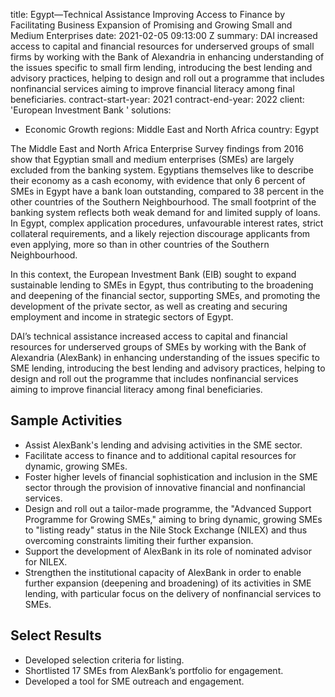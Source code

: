 
title: Egypt—Technical Assistance Improving Access to Finance by Facilitating Business
  Expansion of Promising and Growing Small and Medium Enterprises
date: 2021-02-05 09:13:00 Z
summary: DAI increased access to capital and financial resources for underserved groups
  of small firms by working with the Bank of Alexandria in enhancing understanding
  of the issues specific to small firm lending, introducing the best lending and advisory
  practices, helping to design and roll out a programme that includes nonfinancial
  services aiming to improve financial literacy among final beneficiaries.
contract-start-year: 2021
contract-end-year: 2022
client: 'European Investment Bank '
solutions:
- Economic Growth
regions: Middle East and North Africa
country: Egypt


The Middle East and North Africa Enterprise Survey findings from 2016 show that Egyptian small and medium enterprises (SMEs) are largely excluded from the banking system. Egyptians themselves like to describe their economy as a cash economy, with evidence that only 6 percent of SMEs in Egypt have a bank loan outstanding, compared to 38 percent in the other countries of the Southern Neighbourhood. The small footprint of the banking system reflects both weak demand for and limited supply of loans. In Egypt, complex application procedures, unfavourable interest rates, strict collateral requirements, and a likely rejection discourage applicants from even applying, more so than in other countries of the Southern Neighbourhood.

In this context, the European Investment Bank (EIB) sought to expand sustainable lending to SMEs in Egypt, thus contributing to the broadening and deepening of the financial sector, supporting SMEs, and promoting the development of the private sector, as well as creating and securing employment and income in strategic sectors of Egypt.

DAI’s technical assistance increased access to capital and financial resources for underserved groups of SMEs by working with the Bank of Alexandria (AlexBank) in enhancing understanding of the issues specific to SME lending, introducing the best lending and advisory practices, helping to design and roll out the programme that includes nonfinancial services aiming to improve financial literacy among final beneficiaries.

## Sample Activities

* Assist AlexBank's lending and advising activities in the SME sector.
* Facilitate access to finance and to additional capital resources for dynamic, growing SMEs.
* Foster higher levels of financial sophistication and inclusion in the SME sector through the provision of innovative financial and nonfinancial services.
* Design and roll out a tailor-made programme, the "Advanced Support Programme for Growing SMEs," aiming to bring dynamic, growing SMEs to "listing ready" status in the Nile Stock Exchange (NILEX) and thus overcoming constraints limiting their further expansion.
* Support the development of AlexBank in its role of nominated advisor for NILEX.
* Strengthen the institutional capacity of AlexBank in order to enable further expansion (deepening and broadening) of its activities in SME lending, with particular focus on the delivery of nonfinancial services to SMEs.

## Select Results

* Developed selection criteria for listing.
* Shortlisted 17 SMEs from AlexBank’s portfolio for engagement.
* Developed a tool for SME outreach and engagement.
